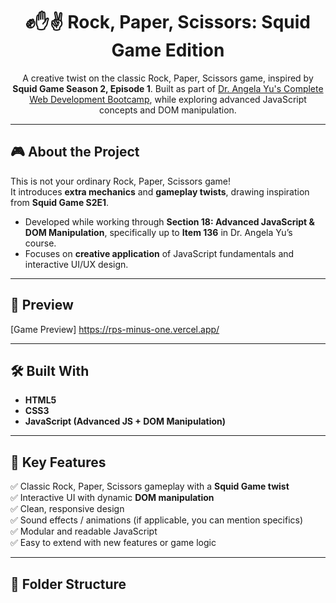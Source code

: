 <h1 align="center">✊✋✌️ Rock, Paper, Scissors: Squid Game Edition</h1>

<p align="center">
  A creative twist on the classic Rock, Paper, Scissors game, inspired by <strong>Squid Game Season 2, Episode 1</strong>.  
  Built as part of <a href="https://www.udemy.com/course/the-complete-web-development-bootcamp/" target="_blank">Dr. Angela Yu's Complete Web Development Bootcamp</a>, while exploring advanced JavaScript concepts and DOM manipulation.
</p>

---

## 🎮 About the Project

This is not your ordinary Rock, Paper, Scissors game!  
It introduces **extra mechanics** and **gameplay twists**, drawing inspiration from **Squid Game S2E1**.

- Developed while working through **Section 18: Advanced JavaScript & DOM Manipulation**, specifically up to **Item 136** in Dr. Angela Yu’s course.
- Focuses on **creative application** of JavaScript fundamentals and interactive UI/UX design.

---

## 📸 Preview

[Game Preview] https://rps-minus-one.vercel.app/

---

## 🛠️ Built With

- **HTML5**
- **CSS3**
- **JavaScript (Advanced JS + DOM Manipulation)**

---

## 🎯 Key Features

✅ Classic Rock, Paper, Scissors gameplay with a **Squid Game twist**  
✅ Interactive UI with dynamic **DOM manipulation**  
✅ Clean, responsive design  
✅ Sound effects / animations (if applicable, you can mention specifics)  
✅ Modular and readable JavaScript  
✅ Easy to extend with new features or game logic

---

## 📂 Folder Structure

